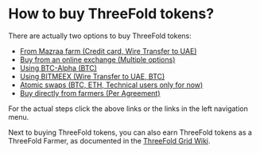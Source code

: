 # How to buy ThreeFold tokens?

There are actually two options to buy ThreeFold tokens:
- [From Mazraa farm (Credit card, Wire Transfer to UAE)](/how_to_buy/mazraa.md)
- [Buy from an online exchange (Multiple options)](/how_to_buy/buy_from_exchange.md)
- [Using BTC-Alpha (BTC)](/how_to_buy/btc-alpha.md) 
- [Using BITMEEX (Wire Transfer to UAE, BTC)](/how_to_buy/bitmeex.md)
- [Atomic swaps (BTC, ETH, Technical users only for now)](/how_to_buy/atomicswapslink.md)
- [Buy directly from farmers (Per Agreement)](/how_to_buy/buy_from_farmer.md)

For the actual steps click the above links or the links in the left navigation menu. 

Next to buying ThreeFold tokens, you can also earn ThreeFold tokens as a ThreeFold Farmer, as documented in the [ThreeFold Grid Wiki](https://wiki.grid.tf/#/).
